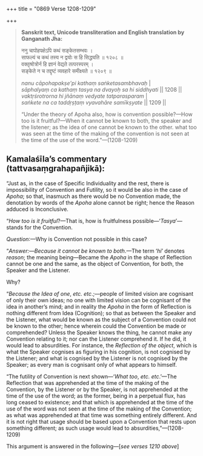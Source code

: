 +++
title = "0869 Verse 1208-1209"

+++
> **Sanskrit text, Unicode transliteration and English translation by Ganganath Jha:** 
>
> ननु चापोहपक्षेऽपि कथं सङ्केतसम्भवः ।  
> साफल्यं च कथं तस्य न द्वयोः स हि सिद्ध्यति ॥ १२०८ ॥  
> वक्तृश्रोत्रोर्न हि ज्ञानं वेद्यते तत्परस्परम् ।  
> सङ्केते न च तद्दृष्टं व्यवहारे समीक्ष्यते ॥ १२०९ ॥ 
>
> *nanu cāpohapakṣe'pi kathaṃ saṅketasambhavaḥ* \|  
> *sāphalyaṃ ca kathaṃ tasya na dvayoḥ sa hi siddhyati* \|\| 1208 \|\|  
> *vaktṛśrotrorna hi jñānaṃ vedyate tatparasparam* \|  
> *saṅkete na ca taddṛṣṭaṃ vyavahāre samīkṣyate* \|\| 1209 \|\| 
>
> “Under the theory of Apoha also, how is convention possible?—How too is it fruitful?—When it cannot be known to both, the speaker and the listener; as the idea of one cannot be known to the other. what too was seen at the time of the making of the convention is not seen at the time of the use of the word.”—(1208-1209)



## Kamalaśīla’s commentary (tattvasaṃgrahapañjikā):

“Just as, in the case of Specific Individuality and the rest, there is impossibility of Convention and Futility, so it would be also in the case of *Apoha*; so that, inasmuch as there would be no Convention made, the denotation by words of the *Apoha* alone cannot be right; hence the Reason adduced is Inconclusive.

“*How too is it fruitful*?—That is, how is fruitfulness possible—‘*Tasya*’—stands for the Convention.

*Question*:—Why is Convention not possible in this case?

“*Answer:—Because it cannot be known to both*.—The term ‘*hi*’ denotes *reason*; the meaning being—Became the *Apoha* in the shape of Reflection cannot be one and the same, as the object of Convention, for both, the Speaker and the Listener.

Why?

“*Because the Idea of one*, *etc. etc*.;—people of limited vision are cognisant of only their own ideas; no one with limited vision can be cognisant of the idea in another’s mind; and in reality the *Apoha* in the form of Reflection is nothing different from Idea (Cognition); so that as between the Speaker and the Listener, what would be known as the subject of a Convention could not be known to the other; hence wherein could the Convention be made or comprehended? Unless the Speaker knows the thing, he cannot make any Convention relating to it; nor can the Listener comprehend it. If he did, it would lead to absurdities. For instance, the *Reflection of the object*, which is what the Speaker cognises as figuring in his cognition, is not cognised by the Listener; and what is cognised by the Listener is not cognised by the Speaker; as every man is cognisant only of what appears to himself.

“The futility of Convention is next shown—‘*What too*, *etc. etc*.’—The Reflection that was apprehended at the time of the making of the Convention, by the Listener or by the Speaker, is not apprehended at the time of the use of the word; as the former, being in a perpetual flux, has long ceased to existence; and that which is apprehended at the time of the use of the word was not seen at the time of the making of the Convention; as what was apprehended at that time was something entirely different. And it is not right that usage should be based upon a Convention that rests upon something different; as such usage would lead to absurdities,”—(1208-1209)

This argument is answered in the following—[*see verses 1210 above*]


